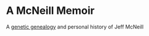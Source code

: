 # A McNeill Memoir

A [genetic genealogy](https://en.wikipedia.org/wiki/Genetic_genealogy) and personal history of Jeff McNeill
